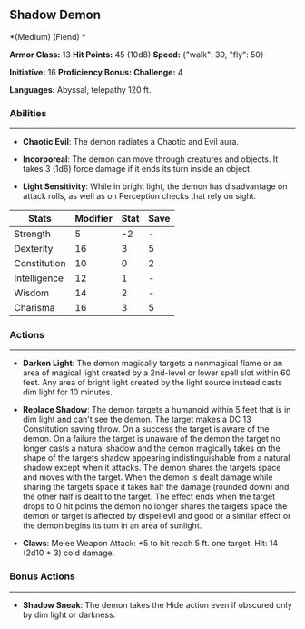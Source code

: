 ## Shadow Demon
*(Medium) (Fiend) *

**Armor Class:** 13
**Hit Points:** 45 (10d8)
**Speed:** {"walk": 30, "fly": 50}

**Initiative:** 16
**Proficiency Bonus:**
**Challenge:** 4

**Languages:** Abyssal, telepathy 120 ft.

### Abilities
 --- 
- **Chaotic Evil**: The demon radiates a Chaotic and Evil aura.

- **Incorporeal**: The demon can move through creatures and objects. It takes 3 (1d6) force damage if it ends its turn inside an object.

- **Light Sensitivity**: While in bright light, the demon has disadvantage on attack rolls, as well as on Perception checks that rely on sight.



| Stats | Modifier | Stat | Save
| ---- | ---- | ---- | ---- |
| Strength | 5 | -2 | - |
| Dexterity | 16 | 3 | 5 |
| Constitution | 10 | 0 | 2 |
| Intelligence | 12 | 1 | - |
| Wisdom | 14 | 2 | - |
| Charisma | 16 | 3 | 5 |

### Actions
 --- 
- **Darken Light**: The demon magically targets a nonmagical flame or an area of magical light created by a 2nd-level or lower spell slot within 60 feet. Any area of bright light created by the light source instead casts dim light for 10 minutes.

- **Replace Shadow**: The demon targets a humanoid within 5 feet that is in dim light and can't see the demon. The target makes a DC 13 Constitution saving throw. On a success  the target is aware of the demon. On a failure  the target is unaware of the demon  the target no longer casts a natural shadow  and the demon magically takes on the shape of the targets shadow  appearing indistinguishable from a natural shadow except when it attacks. The demon shares the targets space and moves with the target. When the demon is dealt damage while sharing the targets space  it takes half the damage (rounded down) and the other half is dealt to the target. The effect ends when the target drops to 0 hit points  the demon no longer shares the targets space  the demon or target is affected by dispel evil and good or a similar effect  or the demon begins its turn in an area of sunlight.

- **Claws**: Melee Weapon Attack: +5 to hit  reach 5 ft.  one target. Hit: 14 (2d10 + 3) cold damage.

### Bonus Actions
 --- 
- **Shadow Sneak**: The demon takes the Hide action even if obscured only by dim light or darkness.

